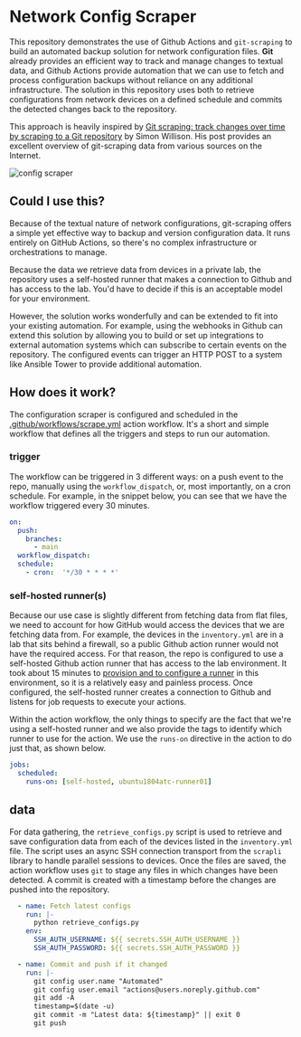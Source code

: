 # Network Config Scraper

This repository demonstrates the use of Github Actions and `git-scraping` to build an automated backup solution for network configuration files. **Git** already provides an efficient way to track and manage changes to textual data, and Github Actions provide automation that we can use to fetch and process configuration backups without reliance on any additional infrastructure. The solution in this repository uses both to retrieve configurations from network devices on a defined schedule and commits the detected changes back to the repository.

This approach is heavily inspired by [Git scraping: track changes over time by scraping to a Git repository](https://simonwillison.net/2020/Oct/9/git-scraping/)  by Simon Willison. His post provides an excellent overview of git-scraping data from various sources on the Internet.

![config scraper](https://user-images.githubusercontent.com/7189920/127345302-e08d8144-2c97-40b3-973c-637fe0933220.png)

## Could I use this?

Because of the textual nature of network configurations, git-scraping offers a simple yet effective way to backup and version configuration data. It runs entirely on GitHub Actions, so there's no complex infrastructure or orchestrations to manage.

Because the data we retrieve data from devices in a private lab, the repository uses a self-hosted runner that makes a connection to Github and has access to the lab. You'd have to decide if this is an acceptable model for your environment.

However, the solution works wonderfully and can be extended to fit into your existing automation. For example, using the webhooks in Github can extend this solution by allowing you to build or set up integrations to external automation systems which can subscribe to certain events on the repository. The configured events can trigger an HTTP POST to a system like Ansible Tower to provide additional automation.

## How does it work?

The configuration scraper is configured and scheduled in the [.github/workflows/scrape.yml](.github/workflows/scrape.yml) action workflow. It's a short and simple workflow that defines all the triggers and steps to run our automation.

### trigger

The workflow can be triggered in 3 different ways: on a push event to the repo, manually using the `workflow_dispatch`, or, most importantly, on a cron schedule. For example, in the snippet below, you can see that we have the workflow triggered every 30 minutes.

```yaml
on:
  push:
    branches:
      - main
  workflow_dispatch:
  schedule:
    - cron:  '*/30 * * * *'
```

### self-hosted runner(s)

Because our use case is slightly different from fetching data from flat files, we need to account for how GitHub would access the devices that we are fetching data from. For example, the devices in the `inventory.yml` are in a lab that sits behind a firewall, so a public Github action runner would not have the required access. For that reason, the repo is configured to use a self-hosted Github action runner that has access to the lab environment. It took about 15 minutes to [provision and to configure a runner](https://docs.github.com/en/actions/hosting-your-own-runners/about-self-hosted-runners) in this environment, so it is a relatively easy and painless process.  Once configured, the self-hosted runner creates a connection to Github and  listens for job requests to execute your actions.

Within the action workflow, the only things to specify are the fact that we're using a self-hosted runner and we also provide the tags to identify which runner to use for the action. We use the `runs-on` directive in the action to do just that, as shown below.

```yaml
jobs:
  scheduled:
    runs-on: [self-hosted, ubuntu1804atc-runner01]
```

## data

For data gathering, the `retrieve_configs.py` script is used to retrieve and save configuration data from each of the devices listed in the `inventory.yml` file. The script uses an async SSH connection transport from the `scrapli` library to handle parallel sessions to devices. Once the files are saved, the action workflow uses `git` to stage any files in which changes have been detected. A commit is created with a timestamp before the changes are pushed into the repository.

```yaml
  - name: Fetch latest configs
    run: |-
      python retrieve_configs.py
    env:
      SSH_AUTH_USERNAME: ${{ secrets.SSH_AUTH_USERNAME }}
      SSH_AUTH_PASSWORD: ${{ secrets.SSH_AUTH_PASSWORD }}

  - name: Commit and push if it changed
    run: |-
      git config user.name "Automated"
      git config user.email "actions@users.noreply.github.com"
      git add -A
      timestamp=$(date -u)
      git commit -m "Latest data: ${timestamp}" || exit 0
      git push
```
